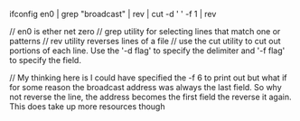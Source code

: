 ifconfig en0 | grep "broadcast" | rev | cut -d ' ' -f 1 | rev

// en0 is ether net zero
// grep utility for selecting lines that match one or patterns
// rev utility reverses lines of a file
// use the cut utility to cut out portions of each line. Use the '-d flag' to specify the delimiter and '-f flag' to specify the field.

// My thinking here is I could have specified the -f 6 to print out but what if for some reason the broadcast address was always the last field. So why not reverse the line, the address becomes the first field the reverse it again. This does take up more resources though
